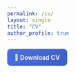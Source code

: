 ```yaml
---
permalink: /cv/
layout: single
title: "CV"
author_profile: true
---
```


<style>
.cv-wrap {
  margin: .4rem 0 1.2rem;
}
.btn {
  display: inline-block;
  font-weight: 600;
  text-decoration: none;
  border-radius: 8px;
  padding: 10px 16px;
  border: 1px solid #3f5fc0;
  background: linear-gradient(135deg, #4a6fdd, #3f5fc0);
  color: #fff;
  transition: background-color .2s ease, border-color .2s ease, transform .02s ease, box-shadow .2s ease;
}
.btn:hover {
  background: linear-gradient(135deg, #3f5fc0, #3552a6);
  border-color: #3552a6;
  box-shadow: 0 3px 12px rgba(0,0,0,.15);
}
.btn:active {
  transform: translateY(1px);
}
</style>

<div class="cv-wrap">
  <a class="btn" href="/files/Aadit_CV_Fall2025.pdf">📄 Download CV</a>
</div>
